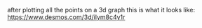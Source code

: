after plotting all the points on a 3d graph this is what it looks like:
https://www.desmos.com/3d/ilym8c4y1r
